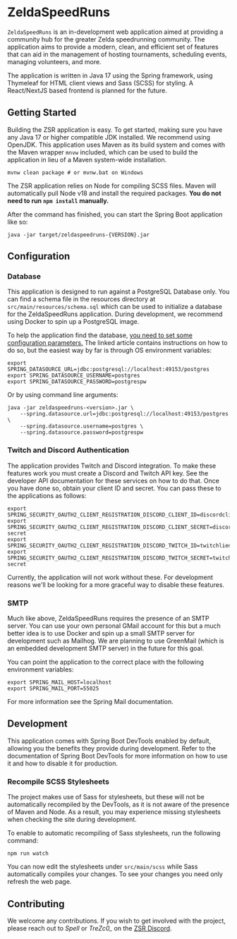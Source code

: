 # ZeldaSpeedRuns

`ZeldaSpeedRuns` is an in-development web application aimed at providing a community hub for the greater Zelda
speedrunning community. The application aims to provide a modern, clean, and efficient set of features that can aid in
the management of hosting tournaments, scheduling events, managing volunteers, and more.

The application is written in Java 17 using the Spring framework, using Thymeleaf for HTML client views and Sass (SCSS) 
for styling. A React/NextJS based frontend is planned for the future.

## Getting Started

Building the ZSR application is easy. To get started, making sure you have any Java 17 or higher compatible JDK 
installed. We recommend using OpenJDK. This application uses Maven as its build system and comes with the Maven 
wrapper `mnvw` included, which can be used to build the application in lieu of a Maven system-wide installation.

```shell
mvnw clean package # or mvnw.bat on Windows 
```

The ZSR application relies on Node for compiling SCSS files. Maven will automatically pull Node v18 and install
the required packages. **You do not need to run `npm install` manually.**

After the command has finished, you can start the Spring Boot application like so:

```shell
java -jar target/zeldaspeedruns-{VERSION}.jar
```

## Configuration

### Database

This application is designed to run against a PostgreSQL Database only. You can find a schema file in the resources
directory at `src/main/resources/schema.sql` which can be used to initialize a database for the ZeldaSpeedRuns 
application. During development, we recommend using Docker to spin up a PostgreSQL image.

To help the application find the database, 
[you need to set some configuration parameters.](https://docs.spring.io/spring-boot/docs/current/reference/html/features.html#features.external-config)
The linked article contains instructions on how to do so, but the easiest way by far is through OS environment
variables:

```shell
export SPRING_DATASOURCE_URL=jdbc:postgresql://localhost:49153/postgres
export SPRING_DATASOURCE_USERNAME=postgres 
export SPRING_DATASOURCE_PASSWORD=postgrespw
```

Or by using command line arguments:

```shell
java -jar zeldaspeedruns-<version>.jar \ 
    --spring.datasource.url=jdbc:postgresql://localhost:49153/postgres \
    --spring.datasource.username=postgres \
    --spring.datasource.password=postgrespw
```

### Twitch and Discord Authentication

The application provides Twitch and Discord integration. To make these features work you must create a Discord and 
Twitch API key. See the developer API documentation for these services on how to do that. Once you have done so, obtain
your client ID and secret. You can pass these to the applications as follows:

```shell
export SPRING_SECURITY_OAUTH2_CLIENT_REGISTRATION_DISCORD_CLIENT_ID=discordclientid
export SPRING_SECURITY_OAUTH2_CLIENT_REGISTRATION_DISCORD_CLIENT_SECRET=discord-secret
export SPRING_SECURITY_OAUTH2_CLIENT_REGISTRATION_DISCORD_TWITCH_ID=twitchlientid
export SPRING_SECURITY_OAUTH2_CLIENT_REGISTRATION_DISCORD_TWITCH_SECRET=twitch-secret
```

Currently, the application will not work without these. For development reasons we'll be looking for a more graceful 
way to disable these features.

### SMTP

Much like above, ZeldaSpeedRuns requires the presence of an SMTP server. You can use your own personal GMail account for
this but a much better idea is to use Docker and spin up a small SMTP server for development such as Mailhog. We are 
planning to use GreenMail (which is an embedded development SMTP server) in the future for this goal.

You can point the application to the correct place with the following environment variables:

```shell
export SPRING_MAIL_HOST=localhost
export SPRING_MAIL_PORT=55025
```

For more information see the Spring Mail documentation.

## Development

This application comes with Spring Boot DevTools enabled by default, allowing you the benefits they provide during
development. Refer to the documentation of Spring Boot DevTools for more information on how to use it and how to 
disable it for production.

### Recompile SCSS Stylesheets

The project makes use of Sass for stylesheets, but these will not be automatically recompiled by the DevTools, as it is
not aware of the presence of Maven and Node. As a result, you may experience missing stylesheets when checking the 
site during development.

To enable to automatic recompiling of Sass stylesheets, run the following command:

```shell
npm run watch
```

You can now edit the stylesheets under `src/main/scss` while Sass automatically compiles your changes. To see your
changes you need only refresh the web page. 

## Contributing

We welcome any contributions. If you wish to get involved with the project, please reach out to *Spell* or *TreZc0_* 
on the [ZSR Discord](https://discord.gg/zsr).